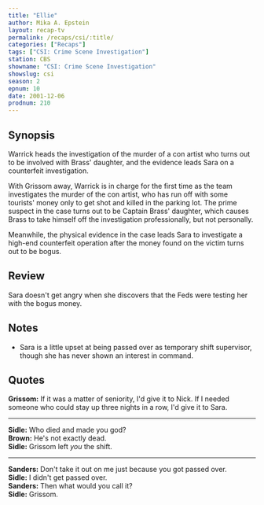 ```yaml
---
title: "Ellie"
author: Mika A. Epstein
layout: recap-tv
permalink: /recaps/csi/:title/
categories: ["Recaps"]
tags: ["CSI: Crime Scene Investigation"]
station: CBS
showname: "CSI: Crime Scene Investigation"
showslug: csi
season: 2  
epnum: 10
date: 2001-12-06
prodnum: 210  
---
```


## Synopsis

Warrick heads the investigation of the murder of a con artist who turns out to be involved with Brass' daughter, and the evidence leads Sara on a counterfeit investigation.

With Grissom away, Warrick is in charge for the first time as the team investigates the murder of the con artist, who has run off with some tourists' money only to get shot and killed in the parking lot. The prime suspect in the case turns out to be Captain Brass' daughter, which causes Brass to take himself off the investigation professionally, but not personally.

Meanwhile, the physical evidence in the case leads Sara to investigate a high-end counterfeit operation after the money found on the victim turns out to be bogus.

## Review

Sara doesn't get angry when she discovers that the Feds were testing her with the bogus money.

## Notes

* Sara is a little upset at being passed over as temporary shift supervisor, though she has never shown an interest in command.

## Quotes

**Grissom:** If it was a matter of seniority, I'd give it to Nick. If I needed someone who could stay up three nights in a row, I'd give it to Sara.  

- - -

**Sidle:** Who died and made you god?  
**Brown:** He's not exactly dead.  
**Sidle:** Grissom left _you_ the shift.  

- - -

**Sanders:** Don't take it out on me just because you got passed over.  
**Sidle:** I didn't get passed over.  
**Sanders:** Then what would you call it?  
**Sidle:** Grissom.


